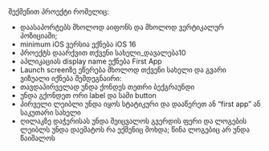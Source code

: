 შექმენით პროექტი რომელიც:
* დაასაპორტებს მხოლოდ აიფონს და მხოლოდ ვერტიკალურ პოზიციაში;
* minimum iOS ვერსია ექნება iOS 16
* პროექტს დაარქვით თქვენი სახელი_დავალება10
* აპლიკაციას display name ექნება First App
* Launch screenზე ეწერება მხოლოდ თქვენი სახელი და გვარი
  </br>
ვიზუალი იქნება შემდეგნაირი:
* თავდაპირველად უნდა ქონდეს თეთრი ბექგრაუნდი
* უნდა გქონდეთ ორი label და სამი button
* პირველი ლეიბლი უნდა იყოს სტატიკური და დააწერეთ ან “first app” ან საკუთარი სახელი
* ღილაკზე დაჭერისას უნდა შეიცვალოს გვერდის ფერი და ლოგების ლეიბლს უნდა დაემატოს რა ექშენიც მოხდა; წინა ლოგებიც არ უნდა წაიშალოს
